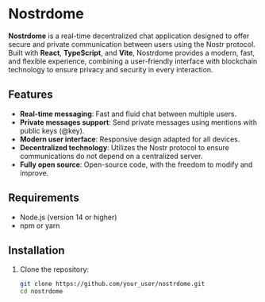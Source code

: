 # Nostrdome

**Nostrdome** is a real-time decentralized chat application designed to offer secure and private communication between users using the Nostr protocol. Built with **React**, **TypeScript**, and **Vite**, Nostrdome provides a modern, fast, and flexible experience, combining a user-friendly interface with blockchain technology to ensure privacy and security in every interaction.

## Features

- **Real-time messaging**: Fast and fluid chat between multiple users.
- **Private messages support**: Send private messages using mentions with public keys (@key).
- **Modern user interface**: Responsive design adapted for all devices.
- **Decentralized technology**: Utilizes the Nostr protocol to ensure communications do not depend on a centralized server.
- **Fully open source**: Open-source code, with the freedom to modify and improve.

## Requirements

- Node.js (version 14 or higher)
- npm or yarn

## Installation

1. Clone the repository:

   ```bash
   git clone https://github.com/your_user/nostrdome.git
   cd nostrdome
